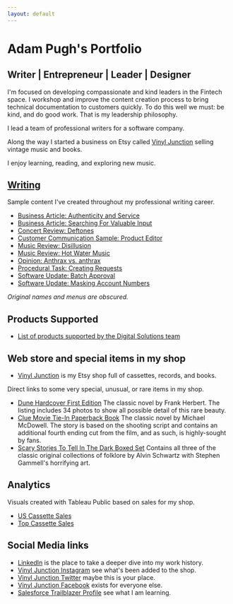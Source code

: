 ```yaml
---
layout: default
---
```

# Adam Pugh's Portfolio
## Writer | Entrepreneur | Leader | Designer
I'm focused on developing compassionate and kind leaders in the Fintech space. I workshop and improve the content creation process to bring technical documentation to customers quickly. To do this well we must: be kind, and do good work. That is my leadership philosophy. 

I lead a team of professional writers for a software company. 

Along the way I started a business on Etsy called <a href="https://vinyljunction.com" target="_blank">Vinyl Junction</a> selling vintage music and books.

I enjoy learning, reading, and exploring new music.

## [Writing](docs/writing.md)
Sample content I've created throughout my professional writing career. 

* [Business Article: Authenticity and Service](docs/opinion/authenticity_and_service.md)
* [Business Article: Searching For Valuable Input](docs/searching_for_valuable_input.md)
* [Concert Review: Deftones](docs/reviews/deftones_concert.md)
* [Customer Communication Sample: Product Editor](docs/01_customer_communication_sample.md)
* [Music Review: Disillusion](docs/reviews/disillusion_gloria.md)
* [Music Review: Hot Water Music](docs/reviews/hot_water_music_caution.md)
* [Opinion: Anthrax vs. anthrax](docs/opinion/anthrax_vs_anthrax.md)
* [Procedural Task: Creating Requests](docs/03_procedural_task.md)
* [Software Update: Batch Approval](docs/04_software_update.md)
* [Software Update: Masking Account Numbers](docs/02_masking_account_numbers.md)

*Original names and menus are obscured.*
## Products Supported
* [List of products supported by the Digital Solutions team](docs/products_supported.md)

## Web store and special items in my shop

* <a href="https://vinyljunction.com" target="_blank">Vinyl Junction</a> is my Etsy shop full of cassettes, records, and books.

Direct links to some very special, unusual, or rare items in my shop. 

* <a href="https://www.etsy.com/listing/835722209/dune-by-frank-herbert-first-edition?ref=shop_home_feat_4&frs=1" target="_blank">Dune Hardcover First Edition</a>  The classic novel by Frank Herbert. The listing includes 34 photos to show all possible detail of this rare beauty.
* <a href="https://www.etsy.com/listing/942845483/clue-by-michael-mcdowell-paperback-book?show_sold_out_detail=1" target="_blank">Clue Movie Tie-In Paperback Book</a> The classic novel by Michael McDowell. The story is based on the shooting script and contains an additional fourth ending cut from the film, and as such, is highly-sought by fans.
* <a href="https://etsy.me/3lxL7nR" target="_blank">Scary Stories To Tell In The Dark Boxed Set</a> Contains all three of the classic original collections of folklore by Alvin Schwartz with Stephen Gammell's horrifying art.

## Analytics

Visuals created with Tableau Public based on sales for my shop.

* <a href="https://public.tableau.com/views/CassetteSalesPerYearVinylJunction/CassetteSalesUS?:language=en&:display_count=y&:origin=viz_share_link" target="_blank">US Cassette Sales</a>
* <a href="https://public.tableau.com/views/CassetteSalesTopAlbumsVinylJunction/TopSellingCassettesAllTime?:language=en&:retry=yes&:display_count=y&:origin=viz_share_link" target="_blank">Top Cassette Sales</a>

## Social Media links

* <a href="https://www.linkedin.com/in/adampugh/" target="_blank">LinkedIn</a> is the place to take a deeper dive into my work history.
* <a href="https://instagram.com/vinyljunction/" target="_blank">Vinyl Junction Instagram</a> see what's been added to the shop.
* <a href="https://twitter.com/VinylJunction" target="_blank">Vinyl Junction Twitter</a> maybe this is your place.
* <a href="https://facebook.com/VinylJunction" target="_blank">Vinyl Junction Facebook</a> exists for everyone else.
* <a href="https://trailblazer.me/id/adamthepugh" target="_blank">Salesforce Trailblazer Profile</a> see what I am learning.
